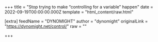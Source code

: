 
+++
title = "Stop trying to make “controlling for a variable” happen"
date = 2022-09-19T00:00:00.000Z
template = "html_content/raw.html"

[extra]
feedName = "DYNOMIGHT"
author = "dynomight"
originalLink = "https://dynomight.net/control/"
raw = ""

+++

